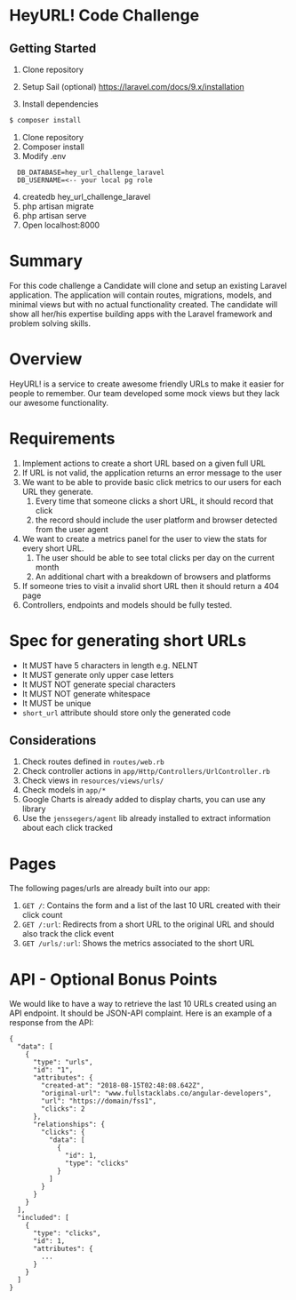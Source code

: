 # HeyURL! Code Challenge

## Getting Started

1. Clone repository

2. Setup Sail (optional) https://laravel.com/docs/9.x/installation

3. Install dependencies
```sh
$ composer install
```

1. Clone repository
2. Composer install
3. Modify .env
  ```
    DB_DATABASE=hey_url_challenge_laravel
    DB_USERNAME=<-- your local pg role
  ```
4. createdb hey_url_challenge_laravel
5. php artisan migrate
6. php artisan serve
7. Open localhost:8000

# Summary
For this code challenge a Candidate will clone and setup an existing Laravel application. The application will contain routes, migrations, models, and minimal views but with no actual functionality created. The candidate will show all her/his expertise building apps with the Laravel framework and problem solving skills.

# Overview
HeyURL! is a service to create awesome friendly URLs to make it easier for people to remember. Our team developed some mock views but they lack our awesome functionality.

# Requirements
1. Implement actions to create a short URL based on a given full URL
1. If URL is not valid, the application returns an error message to the user
1. We want to be able to provide basic click metrics to our users for each URL they generate.
    1. Every time that someone clicks a short URL, it should record that click
    1. the record should include the user platform and browser detected from the user agent
1. We want to create a metrics panel for the user to view the stats for every short URL.
    1. The user should be able to see total clicks per day on the current month
    1. An additional chart with a breakdown of browsers and platforms
1. If someone tries to visit a invalid short URL then it should return a 404 page
1. Controllers, endpoints and models should be fully tested.

# Spec for generating short URLs
- It MUST have 5 characters in length e.g. NELNT
- It MUST generate only upper case letters
- It MUST NOT generate special characters
- It MUST NOT generate whitespace
- It MUST be unique
- `short_url` attribute should store only the generated code


## Considerations

1. Check routes defined in `routes/web.rb`
2. Check controller actions in `app/Http/Controllers/UrlController.rb`
3. Check views in `resources/views/urls/`
4. Check models in `app/*`
5. Google Charts is already added to display charts, you can use any library
6. Use the `jenssegers/agent` lib already installed to extract information about each click tracked

# Pages
The following pages/urls are already built into our app:

1. `GET /`: Contains the form and a list of the last 10 URL created with their
   click count
1. `GET /:url`: Redirects from a short URL to the original URL and should also
   track the click event
1. `GET /urls/:url`: Shows the metrics associated to the short URL

# API - Optional Bonus Points
We would like to have a way to retrieve the last 10 URLs created using an API
endpoint. It should be JSON-API complaint. Here is an example of a response from
the API:

```
{
  "data": [
    {
      "type": "urls",
      "id": "1",
      "attributes": {
        "created-at": "2018-08-15T02:48:08.642Z",
        "original-url": "www.fullstacklabs.co/angular-developers",
        "url": "https://domain/fss1",
        "clicks": 2
      },
      "relationships": {
        "clicks": {
          "data": [
            {
              "id": 1,
              "type": "clicks"
            }
          ]
        }
      }
    }
  ],
  "included": [
    {
      "type": "clicks",
      "id": 1,
      "attributes": {
        ...
      }
    }
  ]
}
```
